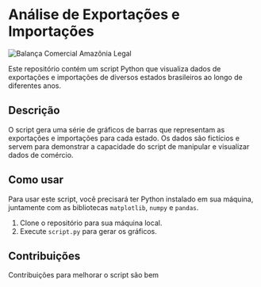 # Análise de Exportações e Importações

![Balança Comercial Amazônia Legal](/balanca_comercial_2.png)


Este repositório contém um script Python que visualiza dados de exportações e importações de diversos estados brasileiros ao longo de diferentes anos.

## Descrição

O script gera uma série de gráficos de barras que representam as exportações e importações para cada estado. Os dados são fictícios e servem para demonstrar a capacidade do script de manipular e visualizar dados de comércio.

## Como usar

Para usar este script, você precisará ter Python instalado em sua máquina, juntamente com as bibliotecas `matplotlib`, `numpy` e `pandas`.

1. Clone o repositório para sua máquina local.
2. Execute `script.py` para gerar os gráficos.

## Contribuições

Contribuições para melhorar o script são bem
